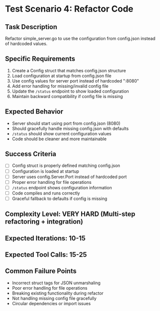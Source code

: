 # Test Scenario 4: Refactor Code

## Task Description
Refactor simple_server.go to use the configuration from config.json instead of hardcoded values.

## Specific Requirements
1. Create a Config struct that matches config.json structure
2. Load configuration at startup from config.json file
3. Use config values for server port instead of hardcoded ":8080"
4. Add error handling for missing/invalid config file
5. Update the `/status` endpoint to show loaded configuration
6. Maintain backward compatibility if config file is missing

## Expected Behavior
- Server should start using port from config.json (8080)
- Should gracefully handle missing config.json with defaults
- `/status` should show current configuration values
- Code should be cleaner and more maintainable

## Success Criteria
- [ ] Config struct is properly defined matching config.json
- [ ] Configuration is loaded at startup
- [ ] Server uses config.Server.Port instead of hardcoded port
- [ ] Proper error handling for file operations
- [ ] `/status` endpoint shows configuration information
- [ ] Code compiles and runs correctly
- [ ] Graceful fallback to defaults if config is missing

## Complexity Level: VERY HARD (Multi-step refactoring + integration)

## Expected Iterations: 10-15
## Expected Tool Calls: 15-25

## Common Failure Points
- Incorrect struct tags for JSON unmarshaling
- Poor error handling for file operations
- Breaking existing functionality during refactor
- Not handling missing config file gracefully
- Circular dependencies or import issues